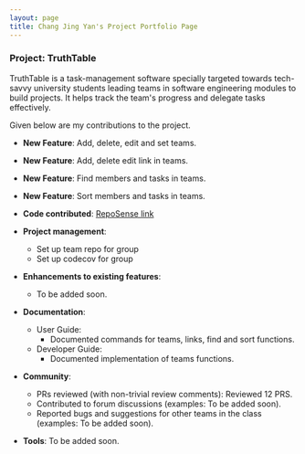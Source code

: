 ```yaml
---
layout: page
title: Chang Jing Yan's Project Portfolio Page
---
```


### Project: TruthTable

TruthTable is a task-management software specially targeted towards tech-savvy university students leading teams in
software engineering modules to build projects. It helps track the team's progress and delegate tasks effectively.

Given below are my contributions to the project.

* **New Feature**: Add, delete, edit and set teams.

* **New Feature**: Add, delete edit link in teams.

* **New Feature**: Find members and tasks in teams.

* **New Feature**: Sort members and tasks in teams. 

* **Code contributed**: [RepoSense link](https://nus-cs2103-ay2223s1.github.io/tp-dashboard/?search=&sort=groupTitle&sortWithin=title&timeframe=commit&mergegroup=&groupSelect=groupByRepos&breakdown=true&checkedFileTypes=docs~functional-code~test-code~other&since=2022-09-16&tabOpen=true&tabType=authorship&tabAuthor=changjy44&tabRepo=AY2223S1-CS2103T-W13-4%2Ftp%5Bmaster%5D&authorshipIsMergeGroup=false&authorshipFileTypes=docs~functional-code~test-code&authorshipIsBinaryFileTypeChecked=false&authorshipIsIgnoredFilesChecked=false)

* **Project management**:
    * Set up team repo for group
    * Set up codecov for group


* **Enhancements to existing features**:
    * To be added soon.

* **Documentation**:
    * User Guide:
        * Documented commands for teams, links, find and sort functions. 
    * Developer Guide:
        * Documented implementation of teams functions.

* **Community**:
    * PRs reviewed (with non-trivial review comments): Reviewed 12 PRS.
    * Contributed to forum discussions (examples: To be added soon).
    * Reported bugs and suggestions for other teams in the class (examples: To be added soon).

* **Tools**:
  To be added soon.
